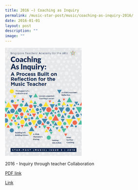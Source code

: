 ```yaml
---
title: 2016 –) Coaching as Inquiry
permalink: /music-star-post/music/coaching-as-inquiry-2016/
date: 2016-01-01
layout: post
description: ""
image: ""
---
```

<img src="/images/coaching.png" 
     style="width:50%">
		 
2016 - Inquiry through teacher Collaboration

[PDF link](/files/ea7d4040b_u7607.pdf)

[Link](https://www.star.moe.edu.sg/star/slot/resource_star/pf01/5c3e3053e_u2897.pdf)